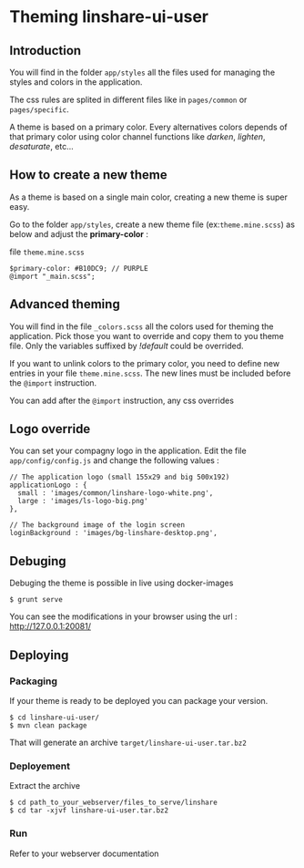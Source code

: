 # Theming linshare-ui-user

## Introduction
You will find in the folder `app/styles` all the files used for managing the styles and colors in the application.

The css rules are splited in different files like in `pages/common` or `pages/specific`.

A theme is based on a primary color. Every alternatives colors depends of that primary color using color channel functions like *darken*, *lighten*, *desaturate*, etc...

## How to create a new theme
As a theme is based on a single main color, creating a new theme is super easy.

Go to the folder `app/styles`, create a new theme file (ex:`theme.mine.scss`) as below and adjust the **primary-color** :

file `theme.mine.scss`
```
$primary-color: #B10DC9; // PURPLE
@import "_main.scss";
```

## Advanced theming
You will find in the file `_colors.scss` all the colors used for theming the application. Pick those you want to override and copy them to you theme file. Only the variables suffixed by *!default* could be overrided.

If you want to unlink colors to the primary color, you need to define new entries in your file `theme.mine.scss`. The new lines must be included before the `@import` instruction.

You can add after the `@import` instruction, any css overrides

## Logo override
You can set your compagny logo in the application. Edit the file `app/config/config.js` and change the following values :
```javascript=
// The application logo (small 155x29 and big 500x192)
applicationLogo : {
  small : 'images/common/linshare-logo-white.png',
  large : 'images/ls-logo-big.png'
},

// The background image of the login screen
loginBackground : 'images/bg-linshare-desktop.png',
```

## Debuging
Debuging the theme is possible in live using docker-images
```
$ grunt serve
```
You can see the modifications in your browser using the url : http://127.0.0.1:20081/

## Deploying 

### Packaging
If your theme is ready to be deployed you can package your version.
```
$ cd linshare-ui-user/
$ mvn clean package
```
That will generate an archive `target/linshare-ui-user.tar.bz2`

### Deployement

Extract the archive 
```
$ cd path_to_your_webserver/files_to_serve/linshare
$ cd tar -xjvf linshare-ui-user.tar.bz2
```

### Run

Refer to your webserver documentation
